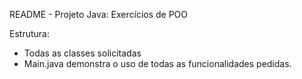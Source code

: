 README - Projeto Java: Exercícios de POO

Estrutura:
 - Todas as classes solicitadas
 - Main.java demonstra o uso de todas as funcionalidades pedidas.



